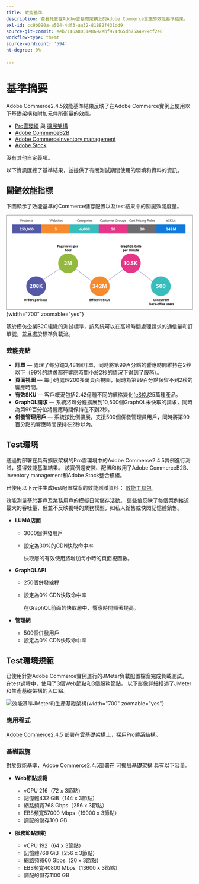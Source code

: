 ```yaml
---
title: 效能基準
description: 查看托管在Adobe雲基礎架構上的Adobe Commerce實施的效能基準結果。
exl-id: cc9b090a-a504-4df3-aa32-81882f431dd9
source-git-commit: eeb7146a8051e8692ebf974d65db75a4999cf2e6
workflow-type: tm+mt
source-wordcount: '594'
ht-degree: 0%

---
```


# 基準摘要

Adobe Commerce2.4.5效能基準結果反映了在Adobe Commerce實例上使用以下基礎架構和附加元件所衡量的效能。
- [Pro雲環境](https://experienceleague.adobe.com/docs/commerce-cloud-service/user-guide/architecture/pro-architecture.html) 與 [擴展架構](https://experienceleague.adobe.com/docs/commerce-cloud-service/user-guide/architecture/scaled-architecture.html)
- [Adobe CommerceB2B](https://experienceleague.adobe.com/docs/commerce-admin/b2b/introduction.html)
- [Adobe CommerceInventory management](https://experienceleague.adobe.com/docs/commerce-admin/inventory/introduction.html)
- [Adobe Stock](https://experienceleague.adobe.com/docs/commerce-admin/content-design/media/adobe-stock/adobe-stock.html)

沒有其他自定義項。

以下資訊匯總了基準結果，並提供了有關測試期間使用的環境和資料的資訊。

## 關鍵效能指標

下圖顯示了效能基準的Commerce儲存配置以及test結果中的關鍵效能度量。

![效能基準JMeter和生產基礎架構](../../../assets/performance/images/performance-benchmark-kpis-245-cloud.png){width="700" zoomable="yes"}

基於模仿企業B2C組織的測試標準，該系統可以在高峰時間處理請求的通信量和訂單號，並且處於標準負載流。

### 效能亮點

- **訂單** — 處理了每分鐘3,481個訂單，同時將第99百分點的響應時間維持在2秒以下（99%的請求都在響應時間小於2秒的情況下得到了服務）。
- **頁面視圖** — 每小時處理200多萬頁面視圖，同時為第99百分點保留不到2秒的響應時間。
- **有效SKU** — 客戶概況包括2.42億種不同的價格變化(<a href="https://experienceleague.adobe.com/docs/commerce-operations/implementation-playbook/best-practices/planning/product-sku-limits.html">eSKU</a>25萬種產品。
- **GraphQL請求** — 系統將每分鐘擴展到10,500個GraphQL未快取的請求，同時為第99百分位將響應時間保持在不到2秒。
- **併發管理用戶** — 系統按比例擴展，支援500個併發管理員用戶，同時將第99百分點的響應時間保持在2秒以內。

## Test環境

通過對部署在具有擴展架構的Pro雲環境中的Adobe Commerce2.4.5實例進行測試，獲得效能基準結果。 該實例還安裝、配置和啟用了Adobe CommerceB2B、Inventory management和Adobe Stock整合模組。

已使用以下元件生成test配置檔案的效能測試資料： <a href="https://experienceleague.adobe.com/docs/commerce-operations/configuration-guide/cli/generate-data.html">效能工具包</a>。

效能測量基於客戶及業務用戶的模擬日常儲存活動。 這些值反映了每個案例接近最大的吞吐量，但並不反映獨特的業務模型，如私人銷售或快閃記憶體銷售。

- **LUMA店面**
   - 3000個併發用戶
   - 設定為30%的CDN快取命中率

      快取層的有效使用將增加每小時的頁面視圖數。

- **GraphQLAPI**
   - 250個併發線程
   - 設定為0% CDN快取命中率

      在GraphQL前面的快取層中，響應時間顯著提高。

- **管理網**
   - 500個併發用戶
   - 設定為0% CDN快取命中率

## Test環境規範

已使用針對Adobe Commerce實例運行的JMeter負載配置檔案完成負載測試。 在test過程中，使用了3個Web節點和3個服務節點。 以下影像詳細描述了JMeter和生產基礎架構的入口點。

![效能基準JMeter和生產基礎架構](https://git.corp.adobe.com/storage/user/43354/files/4d801e3e-96b7-4193-b94f-12571263b495){width="700" zoomable="yes"}

### 應用程式

<a href="https://experienceleague.adobe.com/docs/commerce-operations/release/notes/adobe-commerce/2-4-5.html">Adobe Commerce2.4.5</a> 部署在雲基礎架構上，採用Pro體系結構。

### 基礎設施

對於效能基準，Adobe Commerce2.4.5部署在 [可擴展基礎架構](https://experienceleague.adobe.com/docs/commerce-cloud-service/user-guide/architecture/scaled-architecture.html) 具有以下容量。

- **Web節點規範**
   - vCPU 216（72 x 3節點）
   - 記憶體432 GiB（144 x 3節點）
   - 網路頻寬768 Gbps（256 x 3節點）
   - EBS頻寬57000 Mbps（19000 x 3節點）
   - 調配的儲存100 GB

- **服務節點規範**
   - vCPU 192（64 x 3節點）
   - 記憶體768 GiB（256 x 3節點）
   - 網路頻寬60 Gbps（20 x 3節點）
   - EBS頻寬40800 Mbps（13600 x 3節點）
   - 調配的儲存1100 GB

